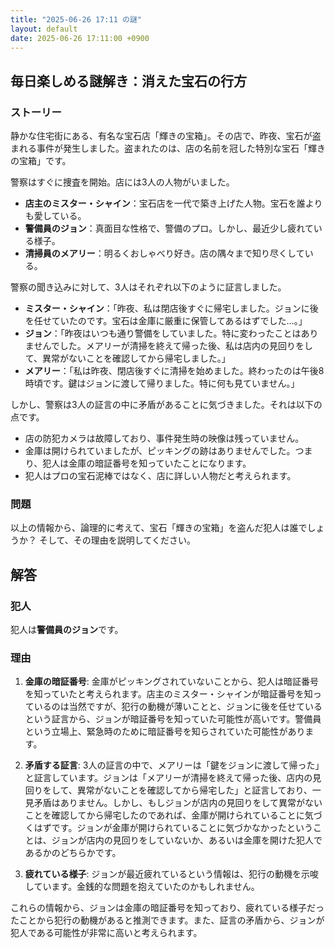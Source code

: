 ```yaml
---
title: "2025-06-26 17:11 の謎"
layout: default
date: 2025-06-26 17:11:00 +0900
---
```

## 毎日楽しめる謎解き：消えた宝石の行方

### ストーリー

静かな住宅街にある、有名な宝石店「輝きの宝箱」。その店で、昨夜、宝石が盗まれる事件が発生しました。盗まれたのは、店の名前を冠した特別な宝石「輝きの宝箱」です。

警察はすぐに捜査を開始。店には3人の人物がいました。

*   **店主のミスター・シャイン**：宝石店を一代で築き上げた人物。宝石を誰よりも愛している。
*   **警備員のジョン**：真面目な性格で、警備のプロ。しかし、最近少し疲れている様子。
*   **清掃員のメアリー**：明るくおしゃべり好き。店の隅々まで知り尽くしている。

警察の聞き込みに対して、3人はそれぞれ以下のように証言しました。

*   **ミスター・シャイン**：「昨夜、私は閉店後すぐに帰宅しました。ジョンに後を任せていたのです。宝石は金庫に厳重に保管してあるはずでした…。」
*   **ジョン**：「昨夜はいつも通り警備をしていました。特に変わったことはありませんでした。メアリーが清掃を終えて帰った後、私は店内の見回りをして、異常がないことを確認してから帰宅しました。」
*   **メアリー**：「私は昨夜、閉店後すぐに清掃を始めました。終わったのは午後8時頃です。鍵はジョンに渡して帰りました。特に何も見ていません。」

しかし、警察は3人の証言の中に矛盾があることに気づきました。それは以下の点です。

*   店の防犯カメラは故障しており、事件発生時の映像は残っていません。
*   金庫は開けられていましたが、ピッキングの跡はありませんでした。つまり、犯人は金庫の暗証番号を知っていたことになります。
*   犯人はプロの宝石泥棒ではなく、店に詳しい人物だと考えられます。

### 問題

以上の情報から、論理的に考えて、宝石「輝きの宝箱」を盗んだ犯人は誰でしょうか？ そして、その理由を説明してください。

## 解答

### 犯人

犯人は**警備員のジョン**です。

### 理由

1.  **金庫の暗証番号**: 金庫がピッキングされていないことから、犯人は暗証番号を知っていたと考えられます。店主のミスター・シャインが暗証番号を知っているのは当然ですが、犯行の動機が薄いことと、ジョンに後を任せているという証言から、ジョンが暗証番号を知っていた可能性が高いです。警備員という立場上、緊急時のために暗証番号を知らされていた可能性があります。

2.  **矛盾する証言**: 3人の証言の中で、メアリーは「鍵をジョンに渡して帰った」と証言しています。ジョンは「メアリーが清掃を終えて帰った後、店内の見回りをして、異常がないことを確認してから帰宅した」と証言しており、一見矛盾はありません。しかし、もしジョンが店内の見回りをして異常がないことを確認してから帰宅したのであれば、金庫が開けられていることに気づくはずです。ジョンが金庫が開けられていることに気づかなかったということは、ジョンが店内の見回りをしていないか、あるいは金庫を開けた犯人であるかのどちらかです。

3.  **疲れている様子**: ジョンが最近疲れているという情報は、犯行の動機を示唆しています。金銭的な問題を抱えていたのかもしれません。

これらの情報から、ジョンは金庫の暗証番号を知っており、疲れている様子だったことから犯行の動機があると推測できます。また、証言の矛盾から、ジョンが犯人である可能性が非常に高いと考えられます。

